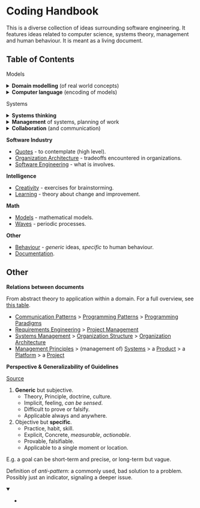 # Coding Handbook

This is a diverse collection of ideas surrounding software engineering. It features ideas related to computer science, systems theory, management and human behaviour. It is meant as a living document.



## Table of Contents

Models

<details>
<summary><b>Domain modelling</b> (of real world concepts)</summary>
<ul style="margin: 1em;">
<li><a href="domain-modelling/modelling.md">Modelling principles</a>.</li>
<li><a href="domain-modelling/domain-driven-design.md">Domain-Driven-Design</a>- examples of DDD using OOP and FP.</li>
<li><a href="domain-modelling/functions-relations.md">Functions and Relationships</a></li>
<li><a href="domain-modelling/programming-patterns.md">Programming Patterns</a> - common programming, application and system architecture patterns.</li>
</ul>
</details>

<details>
<summary><b>Computer language</b> (encoding of models)</summary>
<ul style="margin: 1em;">
<li><a href="computer-language/style-guide.md">Style Guide</a> - a prescriptive guide for programming (low level)</li>
<li><a href="computer-language/language-spec.md">Language Specification</a> - this can be implemented as a library or a new language.</li>
<li><a href="computer-language/programming-patterns-functional.md">Functional Programming Patterns</a></li>
<li><a href="computer-language/programming-paradigms.md">Programming Paradigms</a> - a comparison of OOP and FP.</li>
</ul>
</details>


Systems

<details>
<summary><b>Systems thinking</b></summary>
<ul style="margin: 1em;">
<li><a href="systems/systems-management.md">Systems</a> Management</li>
<li><a href="systems/organization-structure.md">Organizations</a></li>
<li><a href="systems/teams.md">Teams</a> - structure and effectiveness</li>
<li><a href="systems/communication-patterns.md">Communication Patterns</a> for humans and computers</li>
</ul>
</details>

<details>
<summary><b>Management</b> of systems, planning of work</summary>
<ul style="margin: 1em;">
<li><a href="management/management-principles.md">Principles</a></li>
<ul>
<li><a href="management/product-management.md">Product Management</a></li>
<li><a href="management/project-management.md">Project Management</a></li>
<li><a href="management/platform-management">Platform Management</a></li>
</ul>
<li><a href="management/goals-planning-strategy.md">Goals/Planning/Strategy</a></li>
<li><a href="management/requirements-engineering.md">Requirements Engineering</a></li>
</ul>
</details>

<details>
<summary><b>Collaboration</b> (and communication)</summary>
<ul style="margin: 1em;">
<li><a href="collaboration/labour.md">Labour</a> (work and management of work).</li>
<li><a href="collaboration/retrospective.md">Retrospective</a> exercises for reflection for groups.</li>
<li><a href="collaboration/communication-principles.md">Communication principles</a> (human communication).</li>
</ul>
</details>


**Software Industry**

- [Quotes](quotes.md) - to contemplate (high level).
- [Organization Architecture](organization-architecture.md) - tradeoffs encountered in organizations.
- [Software Engineering](software-engineering.md) - what is involves.



**Intelligence**

- [Creativity](creativity.md) - exercises for brainstorming.
- [Learning](learning.md) - theory about change and improvement.



**Math**

- [Models](math/models.md) - mathematical models.
- [Waves](math/waves.md) - periodic processes.



**Other**

- [Behaviour](behaviour.md) - *generic* ideas, *specific* to human behaviour.
- [Documentation](documentation.md).



## Other

**Relations between documents**

From abstract theory to application within a domain. For a full overview, see [this table](software-domains-table.md).

- [Communication Patterns](systems/communication-patterns.md) > [Programming Patterns](domain-modelling/programming-patterns.md) > [Programming Paradigms](computer-language/programming-paradigms.md)
- [Requirements Engineering](management/requirements-engineering.md) > [Project Management](management/project-management.md)
- [Systems Management](systems/systems-management.md) > [Organization Structure](systems/organization-structure.md) > [Organization Architecture](organization-architecture.md)
- [Management Principles](management/management-principles.md) > (management of)  [Systems](systems/systems-management.md) > a [Product](management/product-management.md) > a [Platform](management/platform-management) > a [Project](management/project-management.md)

**Perspective & Generalizability of Guidelines**

[Source](https://twitter.com/johncutlefish/status/1406534814673477633)

1. **Generic** but subjective.
    - Theory, Principle, doctrine, culture.
    - Implicit, feeling, *can be sensed*.
    - Difficult to prove or falsify.
    - Applicable always and anywhere.
2. Objective but **specific**.
    - Practice, habit, skill.
    - Explicit, Concrete, *measurable*, *actionable*.
    - Provable, falsifiable.
    - Applicable to a single moment or location.

E.g. a goal can be short-term and precise, or long-term but vague.

Definition of *anti-pattern*: a commonly used, bad solution to a problem. Possibly just an indicator, signaling a deeper issue.

<details open>
<summary></summary>
<ul style="margin: 1em;">
<li><a href=""></a></li>
</ul>
</details>
